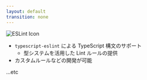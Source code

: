 ```yaml
---
layout: default
transition: none
---
```


<section-title title="ESLint とは？">
  <img src="/eslint.png" class="w-15 h-15 mr-3 my-5" alt="ESLint  Icon" />
</section-title>

<div class="_bullet">

* `typescript-eslint` による TypeScript 構文のサポート
  * 型システムを活用した Lint ルールの提供
* <span v-mark.red>カスタムルール</span>などの開発が可能

...etc

</div>
